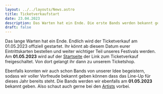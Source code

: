 ```yaml
---
layout: ../../layouts/News.astro
title: Ticketverkaufstart
date: 23.04.2023
description: Das Warten hat ein Ende. Die erste Bands werden bekannt gegeben. Um wen es sich handelt erfahrt ihr hier.
draft: false
---
```

<p style="margin-top: 0;">
Das lange Warten hat ein Ende. Endlich wird der Ticketverkauf am 01.05.2023 offiziell gestartet. Ihr könnt ab diesem Datum eurer Eintrittskarten bestellen und weiter wichtiger Teil unseres Festivals werden. Am <strong class="highlight">01.05.2023</strong> wird auf der <a href="/">Startseite</a> der Link zum Ticketverkauf freigeschaltet. Von dort gelangt ihr dann zu unserem Ticketshop.
</p>
<p style="margin-bottom: 0;">
Ebenfalls konnten wir auch schon Bands von unserer Idee begeistern, sodass wir voller Vorfreude bekannt geben können dass das Line-Up für dieses Jahr bereits steht. Die Bands werden wir ebenfalls am <strong class="highlight">01.05.2023</strong> bekannt geben. Also schaut auch gerne bei den <a href="/artists">Artists</a> vorbei.
</p>
